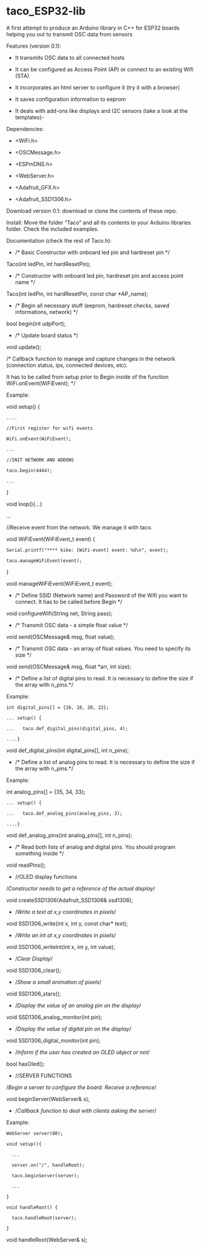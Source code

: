 # taco_ESP32-lib
A first attempt to produce an Arduino library in C++ for ESP32 boards helping you out to transmit OSC data from sensors

Features (version 0.1):

* It transmits OSC data to all connected hosts

* It can be configured as Access Point (AP) or connect to an existing Wifi (STA)

* It incorporates an html server to configure it (try it with a browser)

* It saves configuration information to eeprom

* It deals with add-ons like displays and I2C sensors (take a look at the templates)-

Dependencies:

* <WiFi.h>

* <OSCMessage.h>

* <ESPmDNS.h>

* <WebServer.h>

* <Adafruit_GFX.h>

* <Adafruit_SSD1306.h>

Download version 0.1: download or clone the contents of these repo.


Install: Move the folder “Taco” and all its contents to your Arduino libraries folder. Check the included examples.


Documentation (check the rest of Taco.h):

  * /* Basic Constructor with onboard led pin and hardreset pin */
  
  Taco(int ledPin, int hardResetPin);
  

  * /* Constructor with onboard led pin, hardreset pin and access point name */
  
  Taco(int ledPin, int hardResetPin, const char *AP_name);
  

  * /* Begin all necessary stuff (eeprom, hardreset checks, saved informations, network) */
  
  bool begin(int udpPort);
  

  * /* Update board status */
  
  void update();
  

  /* Callback function to manage and capture changes in the network (connection status, ips, connected devices, etc).
  
  It has to be called from setup prior to Begin inside of the function WiFi.onEvent(WiFiEvent); */
  
  Example:
  
  void setup() {
  
    ....
    
    //First register for wifi events
    
    WiFi.onEvent(WiFiEvent);
    
    ...
    
    //INIT NETWORK AND ADDONS
    
    taco.begin(4444);
    
    ...
    
  }
  
  void loop(){...}
  
  ...
  
  //Receive event from the network. We manage it with taco.
  
  void WiFiEvent(WiFiEvent_t event) {
  
    Serial.printf("**** kike: [WiFi-event] event: %d\n", event);
    
    taco.manageWiFiEvent(event);
    
  } 
  
  void manageWiFiEvent(WiFiEvent_t event);
  

  * /* Define SSID (Network name) and Password of the Wifi you want to connect.
  It has to be called before Begin */
  
  void configureWifi(String net, String pass);
  

  * /* Transmit OSC data - a simple float value */
  
  void send(OSCMessage& msg, float value);
  

  * /* Transmit OSC data - an array of float values. You need to specify its size */
  
  void send(OSCMessage& msg, float *arr, int size);
  

  * /* Define a list of digital pins to read. It is necessary to define the size if the array with n_pins.*/
  
  Example:
  
    int digital_pins[] = {16, 18, 20, 22};
    
    ... setup() {
    
    ...   taco.def_digital_pins(digital_pins, 4);
    
    ....} 
  
  void def_digital_pins(int digital_pins[], int n_pins);
  

  * /* Define a list of analog pins to read. It is necessary to define the size if the array with n_pins.*/
  
  Example:
  
  int analog_pins[] = {35, 34, 33};
  
    ... setup() {
    
    ...   taco.def_analog_pins(analog_pins, 3);
    
    ....}     
  
  void def_analog_pins(int analog_pins[], int n_pins);
  

  * /* Read both lists of analog and digital pins. You should program something inside */
  
  void readPins();
  

  * //OLED display functions
  
  /*Constructor needs to get a reference of the actual display*/
  
  void createSSD1306(Adafruit_SSD1306& ssd1306);
  

  * /*Write a text at x,y coordinates in pixels*/
  
  void SSD1306_write(int x, int y, const char* text);
  

  * /*Write an int at x,y coordinates in pixels*/
  
  void SSD1306_writeInt(int x, int y, int value);
  

  * /*Clear Display*/
  
  void SSD1306_clear();
  

  * /*Show a small animation of pixels*/
  
  void SSD1306_stars();
  

  * /*Display the value of an analog pin on the display*/
  
  void SSD1306_analog_monitor(int pin);
  

  * /*Display the value of digital pin on the display*/
  
  void SSD1306_digital_monitor(int pin);
  

  * /*Inform if the user has created an OLED object or not*/
  
  bool hasOled();
  

  * //SERVER FUNCTIONS
  
  /*Begin a server to configure the board. Receive a reference*/
  
  void beginServer(WebServer& s);
  

  * /*Callback function to deal with clients asking the server*/
  
  Example:
  
    WebServer server(80);
    
    void setup(){
    
      ...
      
      server.on("/", handleRoot);
      
      taco.beginServer(server);
      
      ...
      
    }
    
    void handleRoot() {
    
      taco.handleRoot(server);
      
    }
    
  
 
  void handleRoot(WebServer& s);



